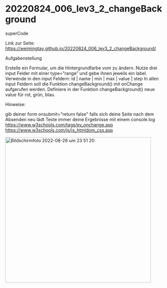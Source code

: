 # 20220824_006_lev3_2_changeBackground
superCode

Link zur Seite: https://weimingtay.github.io/20220824_006_lev3_2_changeBackground/

Aufgabenstellung

Erstelle ein Formular, um die Hintergrundfarbe vom <body> zu ändern.
Nutze drei input Felder mit einer type=”range” und gebe ihnen jeweils ein label.
Verwende in den input Feldern: id | name | min | max | value | step 
In allen input Feldern soll die Funktion changeBackground() mit onChange aufgerufen werden.
Definiere in der Funktion changeBackground() neue value für rot, grün, blau.

Hinweise:

gib deiner form onsubmit="return false" falls sich deine Seite nach dem Absenden neu lädt
Teste immer deine Ergebnisse mit einem console.log
https://www.w3schools.com/tags/ev_onchange.asp
https://www.w3schools.com/js/js_htmldom_css.asp


<img width="463" alt="Bildschirmfoto 2022-08-26 um 23 51 20" src="https://user-images.githubusercontent.com/110397919/186995538-cf5adb22-5782-43c3-a781-6c6afda90511.png">

